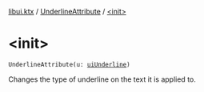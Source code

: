 [libui.ktx](../index.md) / [UnderlineAttribute](index.md) / [&lt;init&gt;](./-init-.md)

# &lt;init&gt;

`UnderlineAttribute(u: `[`uiUnderline`](../../libui/ui-underline.md)`)`

Changes the type of underline on the text it is applied to.

